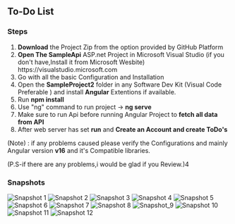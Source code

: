 

## To-Do List

<h3>Steps</h3><ol>
  
<li><b>Download</b> the Project Zip from the option provided by GitHub Platform</li>
<li><b>Open The SampleApi</b> ASP.net Project in Microsoft Visual Studio (if you don't have,Install it from Microsoft Wesbite) https://visualstudio.microsoft.com </li>
<li>Go with all the basic Configuration and Installation</li>
<li>Open the <b>SampleProject2</b> folder in any Software Dev Kit (Visual Code Preferable ) and install <b>Angular</b> Extentions if available.
</li>
<li>Run <b>npm install </b></li>
<li>Use "ng" command to run project -> <b>ng serve </b></li>
<li>Make sure to run Api before running Angular Project to <b>fetch all data from API</b></li>
<li>After web server has set <b>run</b> and <b>Create an Account and create ToDo's</b></li>
</ol>

(Note) : if any problems caused please verify the Configurations and mainly Angular version <b>v16</b> and it's Compatible libraries.

(P.S-if there are any problems,i would be glad if you Review.)4


<h3>Snapshots</h3>

![Snapshot 1](Documentation/Pictures/Title.png)
![Snapshot 2](Documentation/Pictures/HomePage(NotLoggedIn).png)
![Snapshot 3](Documentation/Pictures/SignIn.png)
![Snapshot 4](Documentation/Pictures/SignUp.png)
![Snapshot 5](Documentation/Pictures/ForgotPassword.png)
![Snapshot 6](Documentation/Pictures/ForgotPassword_MailVerf.png)
![Snapshot 7](Documentation/Pictures/HomePage(LoggedIn1).png)
![Snapshot 8](Documentation/Pictures/HomePage(LoggedIn2_UpdateNotes).png)
![Snapshot_9](Documentation/Pictures/ProfileSection.png)
![Snapshot 10](Documentation/Pictures/ProfileSectionUpdate.png)
![Snapshot 11](Documentation/Pictures/Database_table_Users.png)
![Snapshot 12](Documentation/Pictures/Database_table_Notes.png)

